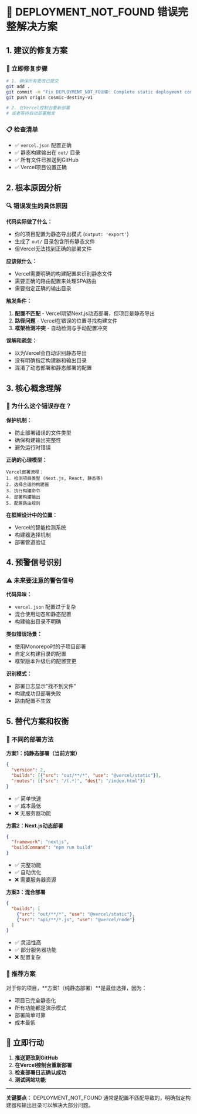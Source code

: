# 🚨 DEPLOYMENT_NOT_FOUND 错误完整解决方案

## 1. **建议的修复方案**

### 🔧 立即修复步骤

```bash
# 1. 确保所有更改已提交
git add .
git commit -m "Fix DEPLOYMENT_NOT_FOUND: Complete static deployment config"
git push origin cosmic-destiny-v1

# 2. 在Vercel控制台重新部署
# 或者等待自动部署触发
```

### 📋 检查清单

- ✅ `vercel.json` 配置正确
- ✅ 静态构建输出在 `out/` 目录
- ✅ 所有文件已推送到GitHub
- ✅ Vercel项目设置正确

## 2. **根本原因分析**

### 🔍 错误发生的具体原因

**代码实际做了什么：**
- 你的项目配置为静态导出模式 (`output: 'export'`)
- 生成了 `out/` 目录包含所有静态文件
- 但Vercel无法找到正确的部署文件

**应该做什么：**
- Vercel需要明确的构建配置来识别静态文件
- 需要正确的路由配置来处理SPA路由
- 需要指定正确的输出目录

**触发条件：**
1. **配置不匹配** - Vercel期望Next.js动态部署，但项目是静态导出
2. **路径问题** - Vercel在错误的位置寻找构建文件
3. **框架检测冲突** - 自动检测与手动配置冲突

**误解和疏忽：**
- 以为Vercel会自动识别静态导出
- 没有明确指定构建器和输出目录
- 混淆了动态部署和静态部署的配置

## 3. **核心概念理解**

### 🧠 为什么这个错误存在？

**保护机制：**
- 防止部署错误的文件类型
- 确保构建输出完整性
- 避免运行时错误

**正确的心理模型：**
```
Vercel部署流程：
1. 检测项目类型 (Next.js, React, 静态等)
2. 选择合适的构建器
3. 执行构建命令
4. 部署构建输出
5. 配置路由规则
```

**在框架设计中的位置：**
- Vercel的智能检测系统
- 构建器选择机制
- 部署管道验证

## 4. **预警信号识别**

### ⚠️ 未来要注意的警告信号

**代码异味：**
- `vercel.json` 配置过于复杂
- 混合使用动态和静态配置
- 构建输出目录不明确

**类似错误场景：**
- 使用Monorepo时的子项目部署
- 自定义构建目录的配置
- 框架版本升级后的配置变更

**识别模式：**
- 部署日志显示"找不到文件"
- 构建成功但部署失败
- 路由配置不生效

## 5. **替代方案和权衡**

### 🔄 不同的部署方法

**方案1：纯静态部署（当前方案）**
```json
{
  "version": 2,
  "builds": [{"src": "out/**/*", "use": "@vercel/static"}],
  "routes": [{"src": "/(.*)", "dest": "/index.html"}]
}
```
- ✅ 简单快速
- ✅ 成本最低
- ❌ 无服务器功能

**方案2：Next.js动态部署**
```json
{
  "framework": "nextjs",
  "buildCommand": "npm run build"
}
```
- ✅ 完整功能
- ✅ 自动优化
- ❌ 需要服务器资源

**方案3：混合部署**
```json
{
  "builds": [
    {"src": "out/**/*", "use": "@vercel/static"},
    {"src": "api/**/*.js", "use": "@vercel/node"}
  ]
}
```
- ✅ 灵活性高
- ✅ 部分服务器功能
- ❌ 配置复杂

### 🎯 推荐方案

对于你的项目，**方案1（纯静态部署）**是最佳选择，因为：
- 项目已完全静态化
- 所有功能都是演示模式
- 部署简单可靠
- 成本最低

## 🚀 立即行动

1. **推送更改到GitHub**
2. **在Vercel控制台重新部署**
3. **检查部署日志确认成功**
4. **测试网站功能**

---

**关键要点：** DEPLOYMENT_NOT_FOUND 通常是配置不匹配导致的，明确指定构建器和输出目录可以解决大部分问题。
